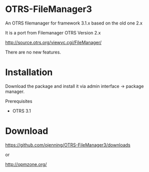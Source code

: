 OTRS-FileManager3
=================

An OTRS filemanager for framework 3.1.x based on the old one 2.x

It is a port from Filemanager OTRS Version 2.x

http://source.otrs.org/viewvc.cgi/FileManager/

There are no new features.

Installation
============
Download the package and install it via admin interface -> package manager.

Prerequisites
* OTRS 3.1

Download
========
https://github.com/ojenning/OTRS-FileManager3/downloads

or

http://opmzone.org/
